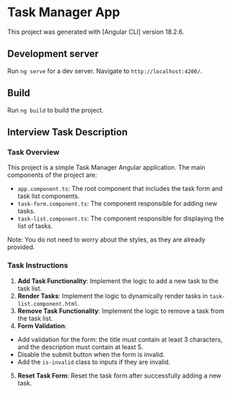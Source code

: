 # Task Manager App

This project was generated with [Angular CLI] version 18.2.6.

## Development server

Run `ng serve` for a dev server. Navigate to `http://localhost:4200/`.

## Build

Run `ng build` to build the project.

## Interview Task Description

### Task Overview

This project is a simple Task Manager Angular application. The main components of the project are:

- `app.component.ts`: The root component that includes the task form and task list components.
- `task-form.component.ts`: The component responsible for adding new tasks.
- `task-list.component.ts`: The component responsible for displaying the list of tasks.

Note: You do not need to worry about the styles, as they are already provided.

### Task Instructions

1. **Add Task Functionality**: Implement the logic to add a new task to the task list.
2. **Render Tasks**: Implement the logic to dynamically render tasks in `task-list.component.html`.
3. **Remove Task Functionality**: Implement the logic to remove a task from the task list.
4. **Form Validation**:
  - Add validation for the form: the title must contain at least 3 characters, and the description must contain at least 5.
  - Disable the submit button when the form is invalid.
  - Add the `is-invalid` class to inputs if they are invalid.
5. **Reset Task Form**: Reset the task form after successfully adding a new task.
